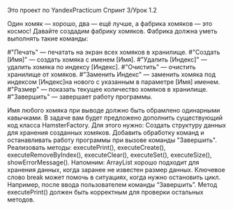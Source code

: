 Это проект по YandexPracticum
Спринт 3/Урок 1.2

  Один хомяк — хорошо, два — ещё лучше, а фабрика хомяков — это космос!
  Давайте создадим фабрику хомяков. Фабрика должна уметь выполнять такие команды:

  #"Печать" — печатать на экран всех хомяков в хранилище.
  #"Создать [Имя]" — создать хомяка с именем [Имя].
  #"Удалить [Индекс]" — удалить хомяка по индексу [Индекс].
  #"Очистить" — очистить хранилище от хомяков.
  #"Заменить Индекс" — заменить хомяка под индексом [Индекс]на нового с указанным в параметре [Имя] именем.
#"Размер" — показать текущее количество хомяков в хранилище.
#"Завершить" — завершает работу программы.

Имя любого хомяка при выводе должно быть обрамлено одинарными кавычками.
В задаче вам будет предложено дополнить существующий код класса HamsterFactory. Для этого нужно:
Создать структуру данных для хранения созданных хомяков.
Добавить обработку команд и останавливать работу программы при вызове команды "Завершить".
Реализовать методы:
executePrint(),
executeCreate(),
executeRemoveByIndex(),
executeClear(),
executeSet(),
executeSize(),
showErrorMessage().
Напомним:
ArrayList хорошо подходит для хранения данных, когда заранее не известен размер данных.
Ключевое слово break может помочь в ситуациях, когда нужно остановить цикл. Например, после ввода пользователем команды “Завершить”.
Метод executePrint() должен быть корректным для проверки остальных методов.
